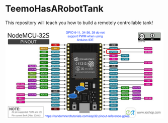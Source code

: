 # TeemoHasARobotTank

This repository will teach you how to build a remotely controllable tank!

![](./docs/ESP32pinout.png)
